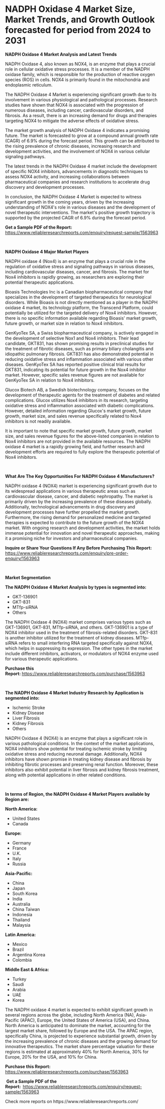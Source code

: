 <p><h1>NADPH Oxidase 4 Market Size, Market Trends, and Growth Outlook forecasted for period from 2024 to 2031</h1></p><p><strong>NADPH Oxidase 4 Market Analysis and Latest Trends</strong></p>
<p><p>NADPH Oxidase 4, also known as NOX4, is an enzyme that plays a crucial role in cellular oxidative stress processes. It is a member of the NADPH oxidase family, which is responsible for the production of reactive oxygen species (ROS) in cells. NOX4 is primarily found in the mitochondria and endoplasmic reticulum.</p><p>The NADPH Oxidase 4 Market is experiencing significant growth due to its involvement in various physiological and pathological processes. Research studies have shown that NOX4 is associated with the progression of numerous diseases, including cancer, cardiovascular disorders, and fibrosis. As a result, there is an increasing demand for drugs and therapies targeting NOX4 to mitigate the adverse effects of oxidative stress.</p><p>The market growth analysis of NADPH Oxidase 4 indicates a promising future. The market is forecasted to grow at a compound annual growth rate (CAGR) of 6.9% during the forecast period. This growth can be attributed to the rising prevalence of chronic diseases, increasing research and development activities, and the involvement of NOX4 in various cellular signaling pathways.</p><p>The latest trends in the NADPH Oxidase 4 market include the development of specific NOX4 inhibitors, advancements in diagnostic techniques to assess NOX4 activity, and increasing collaborations between pharmaceutical companies and research institutions to accelerate drug discovery and development processes.</p><p>In conclusion, the NADPH Oxidase 4 Market is expected to witness significant growth in the coming years, driven by the increasing understanding of NOX4's role in various diseases and the development of novel therapeutic interventions. The market's positive growth trajectory is supported by the projected CAGR of 6.9% during the forecast period.</p></p>
<p><strong>Get a Sample PDF of the Report:&nbsp;</strong> <a href="https://www.reliableresearchreports.com/enquiry/request-sample/1563963">https://www.reliableresearchreports.com/enquiry/request-sample/1563963</a></p>
<p>&nbsp;</p>
<p><strong>NADPH Oxidase 4 Major Market Players</strong></p>
<p><p>NADPH oxidase 4 (Nox4) is an enzyme that plays a crucial role in the regulation of oxidative stress and signaling pathways in various diseases, including cardiovascular diseases, cancer, and fibrosis. The market for Nox4 inhibitors is rapidly growing, as researchers are exploring their potential therapeutic applications.</p><p>Bioasis Technologies Inc is a Canadian biopharmaceutical company that specializes in the development of targeted therapeutics for neurological disorders. While Bioasis is not directly mentioned as a player in the NADPH oxidase 4 market, its technology platform, the Transcend Platform, could potentially be utilized for the targeted delivery of Nox4 inhibitors. However, there is no specific information available regarding Bioasis' market growth, future growth, or market size in relation to Nox4 inhibitors.</p><p>GenKyoTex SA, a Swiss biopharmaceutical company, is actively engaged in the development of selective Nox1 and Nox4 inhibitors. Their lead candidate, GKT831, has shown promising results in preclinical studies for the treatment of fibrotic diseases, such as primary biliary cholangitis and idiopathic pulmonary fibrosis. GKT831 has also demonstrated potential in reducing oxidative stress and inflammation associated with various other diseases. GenKyoTex SA has reported positive clinical trial results for GKT831, indicating its potential for future growth in the Nox4 inhibitor market. However, specific sales revenue figures are not available for GenKyoTex SA in relation to Nox4 inhibitors.</p><p>Glucox Biotech AB, a Swedish biotechnology company, focuses on the development of therapeutic agents for the treatment of diabetes and related complications. Glucox utilizes Nox4 inhibitors in its research, targeting oxidative stress and inflammation associated with diabetic complications. However, detailed information regarding Glucox's market growth, future growth, market size, and sales revenue specifically related to Nox4 inhibitors is not readily available.</p><p>It is important to note that specific market growth, future growth, market size, and sales revenue figures for the above-listed companies in relation to Nox4 inhibitors are not provided in the available resources. The NADPH oxidase 4 market is a rapidly growing field, and further research and development efforts are required to fully explore the therapeutic potential of Nox4 inhibitors.</p></p>
<p>&nbsp;</p>
<p><strong>What Are The Key Opportunities For NADPH Oxidase 4 Manufacturers?</strong></p>
<p><p>NADPH oxidase 4 (NOX4) market is experiencing significant growth due to its widespread applications in various therapeutic areas such as cardiovascular disease, cancer, and diabetic nephropathy. The market is primarily driven by the increasing prevalence of these diseases globally. Additionally, technological advancements in drug discovery and development processes have further propelled the market growth. Furthermore, the rising demand for personalized medicine and targeted therapies is expected to contribute to the future growth of the NOX4 market. With ongoing research and development activities, the market holds immense potential for innovation and novel therapeutic approaches, making it a promising niche for investors and pharmaceutical companies.</p></p>
<p><strong>Inquire or Share Your Questions If Any Before Purchasing This Report:</strong> <a href="https://www.reliableresearchreports.com/enquiry/pre-order-enquiry/1563963">https://www.reliableresearchreports.com/enquiry/pre-order-enquiry/1563963</a></p>
<p>&nbsp;</p>
<p><strong>Market Segmentation</strong></p>
<p><strong>The NADPH Oxidase 4 Market Analysis by types is segmented into:</strong></p>
<p><ul><li>GKT-136901</li><li>GKT-831</li><li>MTfp-siRNA</li><li>Others</li></ul></p>
<p><p>The NADPH Oxidase 4 (NOX4) market comprises various types such as GKT-136901, GKT-831, MTfp-siRNA, and others. GKT-136901 is a type of NOX4 inhibitor used in the treatment of fibrosis-related disorders. GKT-831 is another inhibitor utilized for the treatment of kidney diseases. MTfp-siRNA refers to small interfering RNA targeted specifically against NOX4, which helps in suppressing its expression. The other types in the market include different inhibitors, activators, or modulators of NOX4 enzyme used for various therapeutic applications.</p></p>
<p><strong>Purchase this Report:&nbsp;</strong><a href="https://www.reliableresearchreports.com/purchase/1563963">https://www.reliableresearchreports.com/purchase/1563963</a></p>
<p>&nbsp;</p>
<p><strong>The NADPH Oxidase 4 Market Industry Research by Application is segmented into:</strong></p>
<p><ul><li>Ischemic Stroke</li><li>Kidney Disease</li><li>Liver Fibrosis</li><li>Kidney Fibrosis</li><li>Others</li></ul></p>
<p><p>NADPH Oxidase 4 (NOX4) is an enzyme that plays a significant role in various pathological conditions. In the context of the market applications, NOX4 inhibitors show potential for treating ischemic stroke by limiting oxidative stress and reducing neuronal damage. Additionally, NOX4 inhibitors have shown promise in treating kidney disease and fibrosis by inhibiting fibrotic processes and preserving renal function. Moreover, these inhibitors also exhibit potential in liver fibrosis and kidney fibrosis treatment, along with potential applications in other related conditions.</p></p>
<p>&nbsp;</p>
<p><strong>In terms of Region, the NADPH Oxidase 4 Market Players available by Region are:</strong></p>
<p>
    <p> <strong> North America: </strong>
        <ul>
            <li>United States</li>
            <li>Canada</li>
        </ul>
        </p> 
    <p> <strong> Europe: </strong>
        <ul>
            <li>Germany</li>
            <li>France</li>
            <li>U.K.</li>
            <li>Italy</li>
            <li>Russia</li>
        </ul>
        </p> 
    <p> <strong> Asia-Pacific: </strong>
        <ul>
            <li>China</li>
            <li>Japan</li>
            <li>South Korea</li>
            <li>India</li>
            <li>Australia</li>
            <li>China Taiwan</li>
            <li>Indonesia</li>
            <li>Thailand</li>
            <li>Malaysia</li>
        </ul>
        </p> 
    <p> <strong> Latin America: </strong>
        <ul>
            <li>Mexico</li>
            <li>Brazil</li>
            <li>Argentina Korea</li>
            <li>Colombia</li>
        </ul>
        </p> 
    <p> <strong> Middle East & Africa: </strong>
        <ul>
            <li>Turkey</li>
            <li>Saudi</li>
            <li>Arabia</li>
            <li>UAE</li>
            <li>Korea</li>
        </ul>
    </p>
    </p>
<p><p>The NADPH oxidase 4 market is expected to exhibit significant growth in several regions across the globe, including North America (NA), Asia-Pacific (APAC), Europe, the United States of America (USA), and China. North America is anticipated to dominate the market, accounting for the largest market share, followed by Europe and the USA. The APAC region, specifically China, is projected to experience substantial growth, driven by the increasing prevalence of chronic diseases and the growing demand for innovative therapeutics. The market share percentage valuation for these regions is estimated at approximately 40% for North America, 30% for Europe, 20% for the USA, and 10% for China.</p></p>
<p><strong>Purchase this Report: </strong><a href="https://www.reliableresearchreports.com/purchase/1563963">https://www.reliableresearchreports.com/purchase/1563963</a></p>
<p>&nbsp;<strong>Get a Sample PDF of the Report:&nbsp;&nbsp;</strong><a href="https://www.reliableresearchreports.com/enquiry/request-sample/1563963">https://www.reliableresearchreports.com/enquiry/request-sample/1563963</a></p>
<p><strong></strong></p>
<p>Check more reports on https://www.reliableresearchreports.com/</p>